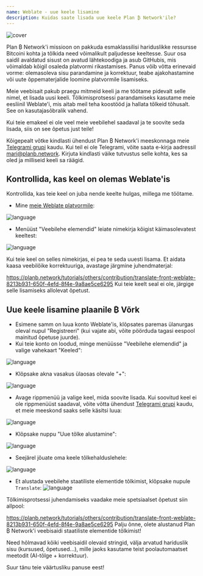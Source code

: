 ```yaml
---
name: Weblate - uue keele lisamine
description: Kuidas saate lisada uue keele Plan ₿ Network'ile?
---
```

![cover](assets/cover.webp)

Plan ₿ Network'i missioon on pakkuda esmaklassilisi hariduslikke ressursse Bitcoini kohta ja tõlkida need võimalikult paljudesse keeltesse. Suur osa saidil avaldatud sisust on avatud lähtekoodiga ja asub GitHubis, mis võimaldab kõigil osaleda platvormi rikastamises. Panus võib võtta erinevaid vorme: olemasoleva sisu parandamine ja korrektuur, teabe ajakohastamine või uute õppematerjalide loomine platvormile lisamiseks.

Meie veebisait pakub praegu mitmeid keeli ja me töötame pidevalt selle nimel, et lisada uusi keeli. Tõlkimisprotsessi parandamiseks kasutame meie eesliinil Weblate'i, mis aitab meil teha koostööd ja hallata tõlkeid tõhusalt. See on kasutajasõbralik vahend.

Kui teie emakeel ei ole veel meie veebilehel saadaval ja te soovite seda lisada, siis on see õpetus just teile!

Kõigepealt võtke kindlasti ühendust Plan ₿ Network'i meeskonnaga meie [Telegrami grupi](https://t.me/PlanBNetwork_ContentBuilder) kaudu. Kui teil ei ole Telegrami, võite saata e-kirja aadressil mari@planb.network. Kirjuta kindlasti väike tutvustus selle kohta, kes sa oled ja milliseid keeli sa räägid.

## Kontrollida, kas keel on olemas Weblate'is

Kontrollida, kas teie keel on juba nende keelte hulgas, millega me töötame.


- Mine [meie Weblate platvormile](https://weblate.planb.network/projects/planb-network-website/):

![language](assets/01.webp)


- Menüüst "Veebilehe elemendid" leiate nimekirja kõigist käimasolevatest keeltest:

![language](assets/02.webp)

Kui teie keel on selles nimekirjas, ei pea te seda uuesti lisama. Et aidata kaasa veebilõike korrektuuriga, avastage järgmine juhendmaterjal:

https://planb.network/tutorials/others/contribution/translate-front-weblate-8213b931-650f-4efd-8f4e-9a8ae5ce6295
Kui teie keelt seal ei ole, järgige selle lisamiseks allolevat õpetust.

## Uue keele lisamine plaanile ₿ Võrk


- Esimene samm on luua konto Weblate'is, klõpsates paremas ülanurgas oleval nupul "Registreeri" (kui vajate abi, võite pöörduda tagasi eespool mainitud õpetuse juurde).
- Kui teie konto on loodud, minge menüüsse "Veebilehe elemendid" ja valige vahekaart "Keeled":

![language](assets/03.webp)


- Klõpsake akna vasakus ülaosas olevale "+":

![language](assets/04.webp)


- Avage rippmenüü ja valige keel, mida soovite lisada. Kui soovitud keel ei ole rippmenüüst saadaval, võite võtta ühendust [Telegrami grupi](https://t.me/PlanBNetwork_ContentBuilder) kaudu, et meie meeskond saaks selle käsitsi luua:

![language](assets/05.webp)


- Klõpsake nuppu "Uue tõlke alustamine":

![language](assets/06.webp)


- Seejärel jõuate oma keele tõlkehalduslehele:

![language](assets/07.webp)


- Et alustada veebilehe staatiliste elementide tõlkimist, klõpsake nupule `Translate`: ![language](assets/08.webp)

Tõlkimisprotsessi juhendamiseks vaadake meie spetsiaalset õpetust siin allpool:

https://planb.network/tutorials/others/contribution/translate-front-weblate-8213b931-650f-4efd-8f4e-9a8ae5ce6295
Palju õnne, olete alustanud Plan ₿ Network'i veebisaidi staatiliste elementide tõlkimist!

Need hõlmavad kõiki veebisaidil olevaid stringid, välja arvatud hariduslik sisu (kursused, õpetused...), mille jaoks kasutame teist poolautomaatset meetodit (AI-tõlge + korrektuur).

Suur tänu teie väärtusliku panuse eest!